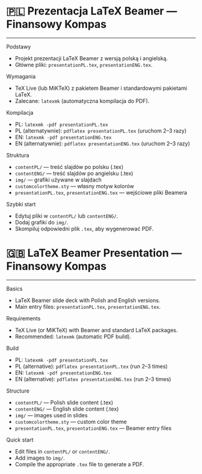 # 🇵🇱 Prezentacja LaTeX Beamer — Finansowy Kompas

---

Podstawy
- Projekt prezentacji LaTeX Beamer z wersją polską i angielską.
- Główne pliki: `presentationPL.tex`, `presentationENG.tex`.

Wymagania
- TeX Live (lub MiKTeX) z pakietem Beamer i standardowymi pakietami LaTeX.
- Zalecane: `latexmk` (automatyczna kompilacja do PDF).

Kompilacja
- PL: `latexmk -pdf presentationPL.tex`
- PL (alternatywnie): `pdflatex presentationPL.tex` (uruchom 2–3 razy)
- EN: `latexmk -pdf presentationENG.tex`
- EN (alternatywnie): `pdflatex presentationENG.tex` (uruchom 2–3 razy)

Struktura
- `contentPL/` — treść slajdów po polsku (.tex)
- `contentENG/` — treść slajdów po angielsku (.tex)
- `img/` — grafiki używane w slajdach
- `customcolortheme.sty` — własny motyw kolorów
- `presentationPL.tex`, `presentationENG.tex` — wejściowe pliki Beamera

Szybki start
- Edytuj pliki w `contentPL/` lub `contentENG/`.
- Dodaj grafiki do `img/`.
- Skompiluj odpowiedni plik `.tex`, aby wygenerować PDF.


# 🇬🇧 LaTeX Beamer Presentation — Finansowy Kompas

---

Basics
- LaTeX Beamer slide deck with Polish and English versions.
- Main entry files: `presentationPL.tex`, `presentationENG.tex`.

Requirements
- TeX Live (or MiKTeX) with Beamer and standard LaTeX packages.
- Recommended: `latexmk` (automatic PDF build).

Build
- PL: `latexmk -pdf presentationPL.tex`
- PL (alternative): `pdflatex presentationPL.tex` (run 2–3 times)
- EN: `latexmk -pdf presentationENG.tex`
- EN (alternative): `pdflatex presentationENG.tex` (run 2–3 times)

Structure
- `contentPL/` — Polish slide content (.tex)
- `contentENG/` — English slide content (.tex)
- `img/` — images used in slides
- `customcolortheme.sty` — custom color theme
- `presentationPL.tex`, `presentationENG.tex` — Beamer entry files

Quick start
- Edit files in `contentPL/` or `contentENG/`.
- Add images to `img/`.
- Compile the appropriate `.tex` file to generate a PDF.
